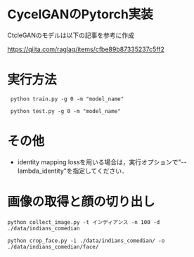 # CycelGANのPytorch実装
CtcleGANのモデルは以下の記事を参考に作成

https://qiita.com/raglag/items/cfbe89b87335237c5ff2



# 実行方法

```
 python train.py -g 0 -m "model_name"
```

```
 python test.py -g 0 -m "model_name"
```

# その他
* identity mapping lossを用いる場合は，実行オプションで"--lambda_identity"を指定してください．

# 画像の取得と顔の切り出し

```
python collect_image.py -t インディアンス -n 100 -d ./data/indians_comedian
```

```
python crop_face.py -i ./data/indians_comedian/ -o ./data/indians_comedian/face/
```